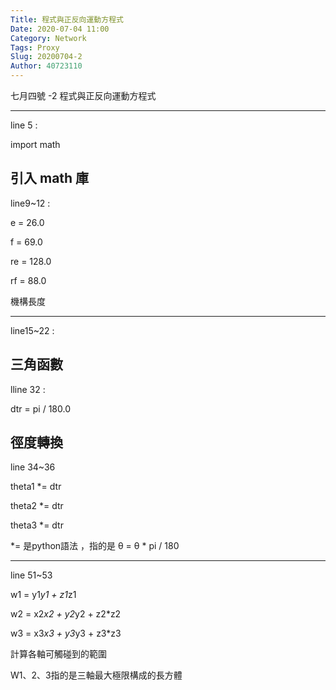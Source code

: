 ```yaml
---
Title: 程式與正反向運動方程式
Date: 2020-07-04 11:00
Category: Network
Tags: Proxy
Slug: 20200704-2
Author: 40723110
---
```


七月四號 -2
程式與正反向運動方程式

----
line 5 :

import math

引入 math 庫
----

line9~12 :

e  =  26.0

f  =  69.0

re = 128.0

rf =  88.0

機構長度

----

line15~22 :

三角函數
----

lline 32 :


dtr = pi / 180.0

徑度轉換
----

line 34~36

theta1 *= dtr

theta2 *= dtr

theta3 *= dtr

 *= 是python語法 ，指的是 θ = θ  * pi / 180
 
 ----

line 51~53


w1 = y1*y1 + z1*z1

w2 = x2*x2 + y2*y2 + z2*z2

w3 = x3*x3 + y3*y3 + z3*z3

計算各軸可觸碰到的範圍

W1、2、3指的是三軸最大極限構成的長方體
